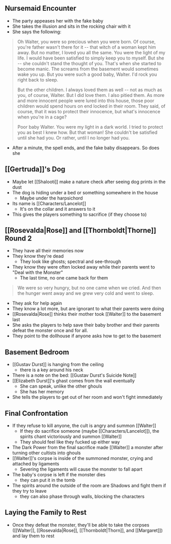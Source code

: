 ## Nursemaid Encounter
- The party appeases her with the fake baby
- She takes the illusion and sits in the rocking chair with it
- She says the following:

>Oh Walter, you were so precious when you were born. Of course, you're father wasn't there for it -- that witch of a woman kept him away. But no matter, I loved you all the same. You were the light of my life. I would have been satisfied to simply keep you to myself.
>But she -- she couldn't stand the thought of you. That's when she started to become manic. The screams from the basement would sometimes wake you up. But you were such a good baby, Walter. I'd rock you right back to sleep.
>
>But the other children. I always loved them as well -- not as much as you, of course, Walter. But I did love them. I also pitied them. As more and more innocent people were lured into this house, those poor children would spend hours on end locked in their room. They said, of course, that it was to protect their innocence, but what's innocence when you're in a cage?
>
>Poor baby Walter. You were my light in a dark world. I tried to protect you as best I knew how. But that woman! She couldn't be satisfied until she had you. Or rather, until I no longer had you.

- After a minute, the spell ends, and the fake baby disappears. So does she

## [[Gertruda]]'s Dog
- Maybe let [[Shalooti]] make a nature check after seeing dog prints in the dust
- The dog is hiding under a bed or something somewhere in the house
	- Maybe under the harpsichord
- Its name is [[Characters/Lancelot]]
	- It's on the collar and it answers to it
- This gives the players something to sacrifice (if they choose to)

## [[Rosevalda|Rose]] and [[Thornboldt|Thorne]] Round 2
- They have all their memories now
- They know they're dead
	- They look like ghosts; spectral and see-through
- They know they were often locked away while their parents went to "Deal with the Monster"
	- The last time, no one came back for them
 
>We were so very hungry, but no one came when we cried. And then the hunger went away and we grew very cold and went to sleep.

- They ask for help again
- They know a lot more, but are ignorant to what their parents were doing
- [[Rosevalda|Rose]] thinks their mother took [[Walter]] to the basement last
- She asks the players to help save their baby brother and their parents defeat the monster once and for all.
- They point to the dollhouse if anyone asks how to get to the basement

## Basement Bedroom
- [[Gustav Durst]] is hanging from the ceiling
	- there is a key around his neck
- There is a note on the bed: [[Gustav Durst's Suicide Note]]
- [[Elizabeth Durst]]'s ghast comes from the wall eventually
	- She can speak, unlike the other ghouls
	- She has her memory
- She tells the players to get out of her room and won't fight immediately

## Final Confrontation
- If they refuse to kill anyone, the cult is angry and summon [[Walter]]
	- If they do sacrifice someone (maybe [[Characters/Lancelot]]), the spirits chant victoriously and summon [[Walter]]
	- They should feel like they fucked up either way
- The Dark Power from the final sacrifice made [[Walter]] a monster after turning other cultists into ghouls
- [[Walter]]'s corpse is inside of the summoned monster, crying and attached by ligaments
	- Severing the ligaments will cause the monster to fall apart
- The baby's corpse is left if the monster dies
	- they can put it in the tomb
- The spirits around the outside of the room are Shadows and fight them if they try to leave
	- they can also phase through walls, blocking the characters

## Laying the Family to Rest
- Once they defeat the monster, they'll be able to take the corpses ([[Walter]], [[Rosevalda|Rose]], [[Thornboldt|Thorn]], and [[Margaret]]) and lay them to rest